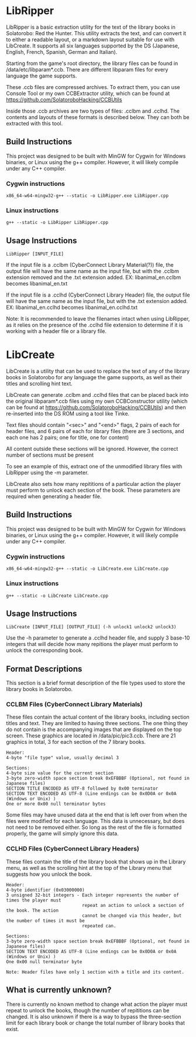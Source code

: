 # LibRipper

LibRipper is a basic extraction utility for the text of the library books in Solatorobo: Red the Hunter.
This utility extracts the text, and can convert it to either a readable layout, or a markdown layout suitable for use with LibCreate. It supports all six languages supported by the DS (Japanese, English, French, Spanish, German and Italian).

Starting from the game's root directory, the library files can be found in /data/etc/libparam*.ccb. There are different libparam files for every language the game supports.

These .ccb files are compressed archives. To extract them, you can use Console Tool or my own CCBExtractor utility, which can be found at https://github.com/SolatoroboHacking/CCBUtils

Inside those .ccb archives are two types of files: .cclbm and .cclhd. The contents and layouts of these formats is described below. They can both be extracted with this tool.

## Build Instructions

This project was designed to be built with MinGW for Cygwin for Windows binaries, or Linux using the g++ compiler. However, it will likely compile under any
C++ compiler.


  ### Cygwin instructions

  ```
  x86_64-w64-mingw32-g++ --static -o LibRipper.exe LibRipper.cpp
  ```

  ### Linux instructions

  ```
  g++ --static -o LibRipper LibRipper.cpp
  ```

## Usage Instructions

```
LibRipper [INPUT_FILE]
```

If the input file is a .cclbm (CyberConnect Library Material(?)) file, the output file will have the same name as the input file, but with the .cclbm extension removed and the .txt extension added. EX: libanimal_en.cclbm becomes libanimal_en.txt

If the input file is a .cclhd (CyberConnect Library Header) file, the output file will have the same name as the input file, but with the .txt extension added. EX: libanimal_en.cclhd becomes libanimal_en.cclhd.txt

Note: It is recommended to leave the filenames intact when using LibRipper, as it relies on the presence of the .cclhd file extension to determine if it is working with a header file or a library file.

# LibCreate

LibCreate is a utility that can be used to replace the text of any of the library books in Solatorobo for any language the game supports, as well as their titles and scrolling hint text.

LibCreate can generate .cclbm and .cclhd files that can be placed back into the original libparam*.ccb files using my own CCBConstructor utility (which can be found at https://github.com/SolatoroboHacking/CCBUtils) and then re-inserted into the DS ROM using a tool like Tinke. 

Text files should contain "\<sec\>" and "\<end\>" flags, 2 pairs of each for header files, and 6 pairs of each for library files (there are 3 sections, and each one has 2 pairs; one for title, one for content)

All content outside these sections will be ignored. However, the correct number of sections must be present

To see an example of this, extract one of the unmodified library files with LibRipper using the -m parameter.

LibCreate also sets how many repititions of a particular action the player must perform to unlock each section of the book. These parameters are required when generating a header file.

## Build Instructions

This project was designed to be built with MinGW for Cygwin for Windows binaries, or Linux using the g++ compiler. However, it will likely compile under any
C++ compiler.


  ### Cygwin instructions

  ```
  x86_64-w64-mingw32-g++ --static -o LibCreate.exe LibCreate.cpp
  ```

  ### Linux instructions

  ```
  g++ --static -o LibCreate LibCreate.cpp
  ```

## Usage Instructions

```
LibCreate [INPUT_FILE] [OUTPUT_FILE] (-h unlock1 unlock2 unlock3)
```

Use the -h parameter to generate a .cclhd header file, and supply 3 base-10 integers that will decide how many repitions the player must perform to unlock the corresponding book.

## Format Descriptions

This section is a brief format description of the file types used to store the library books in Solatorobo.

  ### CCLBM Files (CyberConnect Library Materials)

  These files contain the actual content of the library books, including section titles and text. They are limited to having three sections.
  The one thing they do not contain is the accompanying images that are displayed on the top screen. These graphics are located in /data/pic/pic3.ccb. There are 21 graphics in total, 3 for each section of the 7 library books.
  
  ```
  Header:
  4-byte "file type" value, usually decimal 3

  Sections:
  4-byte size value for the current section
  3-byte zero-width space section break 0xEFBBBF (Optional, not found in Japanese files)
  SECTION TITLE ENCODED AS UTF-8 followed by 0x00 terminator
  SECTION TEXT ENCODED AS UTF-8 (Line endings can be 0x0D0A or 0x0A (Windows or Unix) )
  One or more 0x00 null terminator bytes
  ```

  Some files may have unused data at the end that is left over from when the files were modified for each language. This data is unnecessary, but does not need to be removed either. So long as the rest of the file is          formatted properly, the game will simply ignore this data.

  ### CCLHD Files (CyberConnect Library Headers)
  These files contain the title of the library book that shows up in the Library menu, as well as the scrolling hint at the top of the Library menu that suggests how you unlock the book.
  ```
  Header:
  4-byte identifier (0x03000000)
  3 unsigned 32-bit integers - Each integer represents the number of times the player must
                               repeat an action to unlock a section of the book. The action
                               cannot be changed via this header, but the number of times it must be
                               repeated can.

  Sections:
  3-byte zero-width space section break 0xEFBBBF (Optional, not found in Japanese files)
  SECTION TEXT ENCODED AS UTF-8 (Line endings can be 0x0D0A or 0x0A (Windows or Unix) )
  One 0x00 null terminator byte

  Note: Header files have only 1 section with a title and its content.
  ```

  
  
## What is currently unknown?
There is currently no known method to change what action the player must repeat to unlock the books, though the number of repititions can be changed. It is also unknown if there is a way to bypass the three-section limit for each library book or change the total number of library books that exist. 
